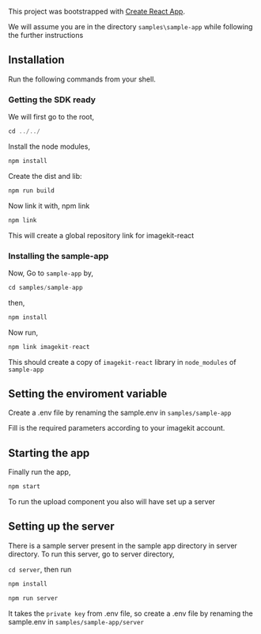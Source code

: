 This project was bootstrapped with [Create React App](https://github.com/facebook/create-react-app).

We will assume you are in the directory `samples\sample-app` while following the further instructions 

## Installation

Run the following commands from your shell.

### Getting the SDK ready 

We will first go to the root,
```js
cd ../../
```
Install the node modules,
```js
npm install
```
Create the dist and lib:
```js
npm run build
```

Now link it with, npm link
```js
npm link
```
This will create a global repository link for imagekit-react


### Installing the sample-app

Now,
Go to `sample-app` by,
```js
cd samples/sample-app
```

then,
```js
npm install
```

Now run,
```js
npm link imagekit-react
```

This should create a copy of `imagekit-react` library in `node_modules` of `sample-app`

## Setting the enviroment variable

Create a .env file by renaming the sample.env in `samples/sample-app`

Fill is the required parameters according to your imagekit account.

## Starting the app

Finally run the app,
```js
npm start
```
To run the upload component you also will have set up a server

## Setting up the server

There is a sample server present in the sample app directory in server directory. To run this server, go to server directory,

```cd server```, then run

```js
npm install

npm run server
```
It takes the `private key` from .env file, so create a .env file by renaming the sample.env in `samples/sample-app/server`

